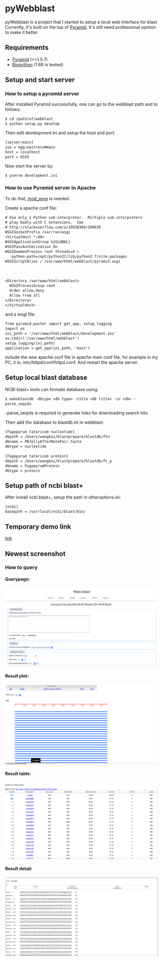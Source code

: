 # pyWebblast
pyWebblast is a project that I started to setup a local web interface for blast. Currently, it's built on the top of [Pyramid](http://www.pylonsproject.org). It's still need professional opinion to make it better


Requirements
---------
* [Pyramid](http://www.pylonsproject.org) (>=1.5.7)
* [Biopython](http://biopython.org/DIST/docs/install/Installation.html) (1.66 is tested)

Setup and start server
---------

### How to setup a pyramid server

After installed Pyramid successfully, one can go to the webblast path and to follows:

    $ cd /path/of/webblast
    $ python setup.py develop
    
Then edit development.ini and setup the host and port:

    [server:main]
    use = egg:waitress#main
    host = localhost
    port = 6543
 
Now start the server by:

    $ pserve development.ini
    
### How to use Pyramid server in Apache

To do that, [mod_wsgi](https://docs.djangoproject.com/en/1.9/howto/deployment/wsgi/modwsgi/) is needed.

Create a apache conf file:

	# Use only 1 Python sub-interpreter.  Multiple sub-interpreters
	# play badly with C extensions.  See
	# http://stackoverflow.com/a/10558360/209039
	WSGISocketPrefix /var/run/wsgi
	<VirtualHost *:80>
	WSGIApplicationGroup %{GLOBAL}
	WSGIPassAuthorization On
	WSGIDaemonProcess root threads=4 \
	   python-path=/opt/python27/lib/python2.7/site-packages
	WSGIScriptAlias / /var/www/html/webblast/pyramid.wsgi
	
	
	
	<Directory /var/www/html/webblast>
	  WSGIProcessGroup root
	  Order allow,deny
	  Allow from all
	</Directory>
	</VirtualHost>
	
and a wsgi file:

	from pyramid.paster import get_app, setup_logging
	import os
	ini_path = '/var/www/html/webblast/development.ini'
	os.chdir('/var/www/html/webblast')
	setup_logging(ini_path)
	application = get_app(ini_path, 'main')
	
include the new apache conf file in apache main conf file, for example in my PC, it is: /etc/httpd/conf/httpd.conf. And restart the apache server.

Setup local blast database
---------

NCBI blast+ tools can formate database using:

    $ makeblastdb -dbtype <db type> -title <db title> -in <db> -parse_seqids
    
-parse_seqids is required to generate links for downloading search hits

Then add the database to blastdb.ini in webblast:

	[Fagopyrum tataricum nucleotide]
	dbpath = /Users/wangkai/blastprepare/blastdb/ftn
	dbname = PBJellyAfterMatePair.fasta
	dbtype = nucleotide
	
	[Fagopyrum tataricum protein]
	dbpath = /Users/wangkai/blastprepare/blastdb/ft_p
	dbname = FagopyrumProtein
	dbtype = protein
	
Setup path of ncbi blast+
---------

After install ncbi blast+, setup the path in otheroptions.ini:

	[ncbi]
	basepath = /usr/local/ncbi/blast/bin/

Temporary demo link
---------

[link](http://123.57.33.46:8080/blastn/Demo)

Newest screenshot
---------

### How to query 

#### Querypage:

<p align="center">
  <img src="https://github.com/kaiwang0112006/pyWebblast/blob/master/webblast/static/images/readme/query.png?raw=true" alt="How to query"/>
</p>

#### Result plot:

<p align="center">
  <img src="https://github.com/kaiwang0112006/pyWebblast/blob/master/webblast/static/images/readme/plot.png?raw=true" alt="How to query"/>
</p>

#### Result table:

<p align="center">
  <img src="https://github.com/kaiwang0112006/pyWebblast/blob/master/webblast/static/images/readme/table.png?raw=true" alt="How to query"/>
</p>

#### Result detail:

<p align="center">
  <img src="https://github.com/kaiwang0112006/pyWebblast/blob/master/webblast/static/images/readme/detail.png?raw=true" alt="How to query"/>
</p>
